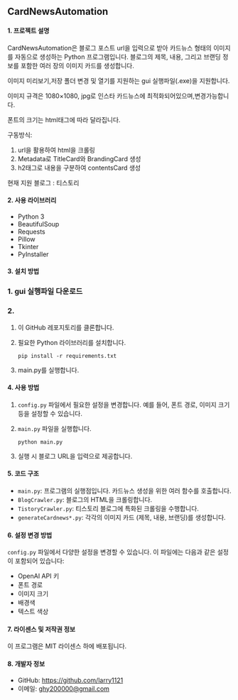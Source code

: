 ## CardNewsAutomation

#### 1. 프로젝트 설명
CardNewsAutomation은 블로그 포스트 url을 입력으로 받아 카드뉴스 형태의 이미지를 자동으로 생성하는 Python 프로그램입니다. 블로그의 제목, 내용, 그리고 브랜딩 정보를 포함한 여러 장의 이미지 카드를 생성합니다. 

이미지 미리보기,저장 폴더 변경 및 열기를 지원하는 gui 실행파일(.exe)을 지원합니다.

이미지 규격은 1080×1080, jpg로 인스타 카드뉴스에 최적화되어있으며,변경가능합니다.

폰트의 크기는 html태그에 따라 달라집니다.

구동방식:

1. url을 활용하여 html을 크롤링
2. Metadata로 TitleCard와 BrandingCard 생성
3. h2태그로 내용을 구분하여 contentsCard 생성



현재 지원 블로그 : 티스토리

#### 2. 사용 라이브러리
- Python 3
- BeautifulSoup
- Requests
- Pillow
- Tkinter
- PyInstaller

#### 3. 설치 방법

### 1. gui 실행파일 다운로드



### 2. 
1. 이 GitHub 레포지토리를 클론합니다.
2. 필요한 Python 라이브러리를 설치합니다.

   ```
   pip install -r requirements.txt
   ```
3. main.py를 실행합니다.


#### 4. 사용 방법
1. `config.py` 파일에서 필요한 설정을 변경합니다. 예를 들어, 폰트 경로, 이미지 크기 등을 설정할 수 있습니다.
2. `main.py` 파일을 실행합니다.

   ```
   python main.py
   ```
3. 실행 시 블로그 URL을 입력으로 제공합니다.

#### 5. 코드 구조
- `main.py`: 프로그램의 실행점입니다. 카드뉴스 생성을 위한 여러 함수를 호출합니다.
- `BlogCrawler.py`: 블로그의 HTML을 크롤링합니다.
- `TistoryCrawler.py`: 티스토리 블로그에 특화된 크롤링을 수행합니다.
- `generateCardnews*.py`: 각각의 이미지 카드 (제목, 내용, 브랜딩)를 생성합니다.

#### 6. 설정 변경 방법
`config.py` 파일에서 다양한 설정을 변경할 수 있습니다. 이 파일에는 다음과 같은 설정이 포함되어 있습니다:
- OpenAI API 키
- 폰트 경로
- 이미지 크기
- 배경색
- 텍스트 색상

#### 7. 라이센스 및 저작권 정보
이 프로그램은 MIT 라이센스 하에 배포됩니다.

#### 8. 개발자 정보
- GitHub: https://github.com/larry1121
- 이메일: ghy200000@gmail.com
